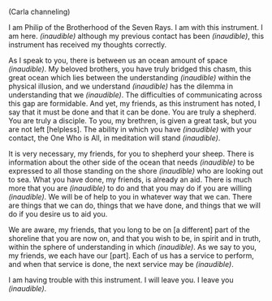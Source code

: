 <p class="channel-type">(Carla channeling)</p>
<p>I am Philip of the Brotherhood of the Seven Rays. I am with this instrument. I am here. <em>(inaudible)</em> although my previous contact has been <em>(inaudible)</em>, this instrument has received my thoughts correctly.</p>
<p>As I speak to you, there is between us an ocean amount of space <em>(inaudible)</em>. My beloved brothers, you have truly bridged this chasm, this great ocean which lies between the understanding <em>(inaudible)</em> within the physical illusion, and we understand <em>(inaudible)</em> has the dilemma in understanding that we <em>(inaudible)</em>. The difficulties of communicating across this gap are formidable. And yet, my friends, as this instrument has noted, I say that it must be done and that it can be done. You are truly a shepherd. You are truly a disciple. To you, my brethren, is given a great task, but you are not left [helpless]. The ability in which you have <em>(inaudible)</em> with your contact, the One Who is All, in meditation will stand <em>(inaudible)</em>.</p>
<p>It is very necessary, my friends, for you to shepherd your sheep. There is information about the other side of the ocean that needs <em>(inaudible)</em> to be expressed to all those standing on the shore <em>(inaudible)</em> who are looking out to sea. What you have done, my friends, is already an aid. There is much more that you are <em>(inaudible)</em> to do and that you may do if you are willing <em>(inaudible)</em>. We will be of help to you in whatever way that we can. There are things that we can do, things that we have done, and things that we will do if you desire us to aid you.</p>
<p>We are aware, my friends, that you long to be on [a different] part of the shoreline that you are now on, and that you wish to be, in spirit and in truth, within the sphere of understanding in which <em>(inaudible)</em>. As we say to you, my friends, we each have our [part]. Each of us has a service to perform, and when that service is done, the next service may be <em>(inaudible)</em>.</p>
<p>I am having trouble with this instrument. I will leave you. I leave you <em>(inaudible)</em>.</p>